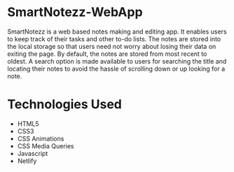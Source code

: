 # SmartNotezz-WebApp

SmartNotezz is a web based notes making and editing app. It enables users to keep track of their tasks and other to-do lists. The notes are stored into the local storage so that users need not worry about losing their data on exiting the page. By default, the notes are stored from most recent to oldest. A search option is made available to users for searching the title and locating their notes to avoid the hassle of scrolling down or up looking for a note.

# Technologies Used

- HTML5
- CSS3
- CSS Animations
- CSS Media Queries
- Javascript
- Netlify
